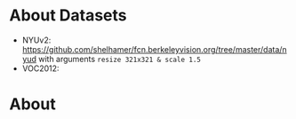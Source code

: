 

# About Datasets

- NYUv2: <https://github.com/shelhamer/fcn.berkeleyvision.org/tree/master/data/nyud> with arguments `resize 321x321 & scale 1.5`
- VOC2012:  


# About 

